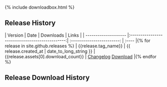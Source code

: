 {% include downloadbox.html %}

## Release History

| Version              | Date                                           | Downloads                  | Links |
| -------------------- |:----------------------------------------------:| :------------------------: | :---- |{% for release in site.github.releases %}
| {{release.tag_name}} | {{ release.created_at | date_to_long_string }} | {{release.assets[0].download_count}} | <a href="{{release.html_url}}" class="dl-btn btn"><i class="fa fa-list"></i> Changelog</a> <a href="{{release.assets[0].browser_download_url}}" class="dl-btn btn"><i class="fa fa-download"></i> Download</a>      |{% endfor %}

## Release Download History

<canvas id="myChart" width="400" height="200"></canvas>
<script>
var ctx = document.getElementById("myChart").getContext('2d');
var myChart = new Chart(ctx, {
    type: 'bar',
    data: {
        labels: [
        	{% for release in site.github.releases reversed %}
        	"{{release.tag_name}}",
        	{% endfor %}
        	],
        datasets: [{
            label: '# of Downloads',
            data: [
	        	{% for release in site.github.releases reversed %}
	        	"{{release.assets[0].download_count}}",
	        	{% endfor %}
	        	],
            backgroundColor: [
	            {% for release in site.github.releases reversed %}
	        	'rgba(1, 81, 101, 0.5)',
	        	{% endfor %}               
	            ],
            borderColor: [
	            {% for release in site.github.releases reversed %}
	        	'rgba(1, 81, 101, 0.75)',
	        	{% endfor %}     
            ],
            borderWidth: 1
        }]
    },
    options: {
        scales: {
            yAxes: [{
                ticks: {
                    beginAtZero:true
                }
            }]
        }
    }
});
</script>